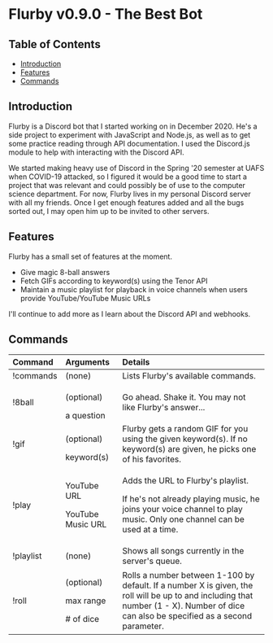 # Flurby v0.9.0 - The Best Bot <!-- omit in toc -->

## Table of Contents <!-- omit in toc -->
- [Introduction](#introduction)
- [Features](#features)
- [Commands](#commands)


<a name="intro"></a>
## Introduction

Flurby is a Discord bot that I started working on in December 2020. He's a side project to experiment with JavaScript and Node.js, as well as to get some practice reading through API documentation. I used the Discord.js module to help with interacting with the Discord API.

We started making heavy use of Discord in the Spring '20 semester at UAFS when COVID-19 attacked, so I figured it would be a good time to start a project that was relevant and could possibly be of use to the computer science department. For now, Flurby lives in my personal Discord server with all my friends. Once I get enough features added and all the bugs sorted out, I may open him up to be invited to other servers.


<a name="features"></a>
## Features

Flurby has a small set of features at the moment.

- Give magic 8-ball answers
- Fetch GIFs according to keyword(s) using the Tenor API
- Maintain a music playlist for playback in voice channels when users provide YouTube/YouTube Music URLs
  
I'll continue to add more as I learn about the Discord API and webhooks.


<a name="commands"></a>
## Commands

Command	| Arguments | Details
:---|:---|:---
!commands | (none) | Lists Flurby's available commands.
!8ball | <p>(optional)</p>a question | Go ahead. Shake it. You may not like Flurby's answer...
!gif | <p>(optional)</p>keyword(s) | Flurby gets a random GIF for you using the given keyword(s). If no keyword(s) are given, he picks one of his favorites.
!play | <p>YouTube URL</p><p>YouTube Music URL</p> | <p>Adds the URL to Flurby's playlist.</p><p>If he's not already playing music, he joins your voice channel to play music. Only one channel can be used at a time.</p>
!playlist | (none) | Shows all songs currently in the server's queue.
!roll | <p>(optional)</p><p>max range</p><p># of dice</p> | Rolls a number between 1-100 by default. If a number X is given, the roll will be up to and including that number (1 - X). Number of dice can also be specified as a second parameter.